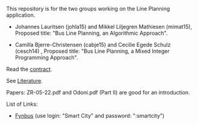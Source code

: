 This repository is for the two groups working on the Line Planning
application.


- Johannes Lauritsen (johla15) and Mikkel Liljegren Mathiesen (mimat15), Proposed title:
  "Bus Line Planning, an Algorithmic Approach".

- Camilla Bjerre-Christensen (cabje15) and Cecilie Egede Schulz
  (cesch14) , Proposed title: "Bus Line Planning, a Mixed Integer
  Programming Approach".


Read the [contract](https://github.com/belzebuu/BusLines/blob/master/Contract.md).



See [Literature](https://github.com/belzebuu/BusLines/blob/master/Literature).

Papers: ZR-05-22.pdf and Odoni.pdf (Part II) are good for an
introduction.




List of Links:

- [Fynbus](http://rejseplanen-smartrbl.hafas.de/itcs.war/app/pages/livemap/livemap.xhtml)
  (use login: "Smart City" and password: ":smartcity")


